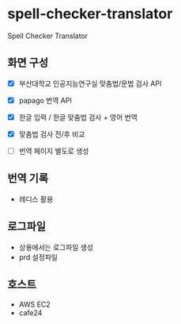 # spell-checker-translator
Spell Checker Translator

## 화면 구성

- [x] 부산대학교 인공지능연구실 맞춤법/문법 검사 API
- [x] papago 번역 API

- [x] 한글 입력 / 한글 맞춤법 검사 + 영어 번역
- [x] 맞춤법 검사 전/후 비교
- [ ] 번역 페이지 별도로 생성

## 번역 기록
- 레디스 활용

## 로그파일
- 상용에서는 로그파일 생성
- prd 설정파일

## 호스트
- AWS EC2
- cafe24
